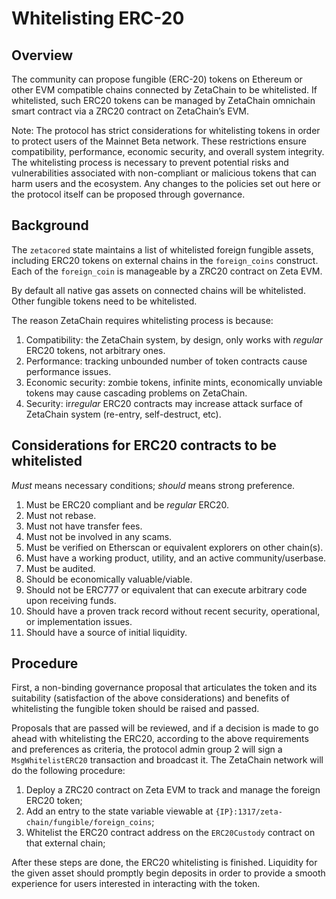 # Whitelisting ERC-20

## Overview

The community can propose fungible (ERC-20) tokens on Ethereum or other EVM
compatible chains connected by ZetaChain to be whitelisted. If whitelisted, such
ERC20 tokens can be managed by ZetaChain omnichain smart contract via a ZRC20
contract on ZetaChain’s EVM.

Note: The protocol has strict considerations for whitelisting tokens in order to
protect users of the Mainnet Beta network. These restrictions ensure
compatibility, performance, economic security, and overall system integrity. The
whitelisting process is necessary to prevent potential risks and vulnerabilities
associated with non-compliant or malicious tokens that can harm users and the
ecosystem. Any changes to the policies set out here or the protocol itself can
be proposed through governance.

## Background

The `zetacored` state maintains a list of whitelisted foreign fungible assets,
including ERC20 tokens on external chains in the `foreign_coins` construct. Each
of the `foreign_coin` is manageable by a ZRC20 contract on Zeta EVM.

By default all native gas assets on connected chains will be whitelisted. Other
fungible tokens need to be whitelisted.

The reason ZetaChain requires whitelisting process is because:

1. Compatibility: the ZetaChain system, by design, only works with _regular_
   ERC20 tokens, not arbitrary ones.
2. Performance: tracking unbounded number of token contracts cause performance
   issues.
3. Economic security: zombie tokens, infinite mints, economically unviable
   tokens may cause cascading problems on ZetaChain.
4. Security: ir*regular* ERC20 contracts may increase attack surface of
   ZetaChain system (re-entry, self-destruct, etc).

## Considerations for ERC20 contracts to be whitelisted

_Must_ means necessary conditions; _should_ means strong preference.

1. Must be ERC20 compliant and be _regular_ ERC20.
2. Must not rebase.
3. Must not have transfer fees.
4. Must not be involved in any scams.
5. Must be verified on Etherscan or equivalent explorers on other chain(s).
6. Must have a working product, utility, and an active community/userbase.
7. Must be audited.
8. Should be economically valuable/viable.
9. Should not be ERC777 or equivalent that can execute arbitrary code upon
   receiving funds.
10. Should have a proven track record without recent security, operational, or
    implementation issues.
11. Should have a source of initial liquidity.

## Procedure

First, a non-binding governance proposal that articulates the token and its
suitability (satisfaction of the above considerations) and benefits of
whitelisting the fungible token should be raised and passed.

Proposals that are passed will be reviewed, and if a decision is made to go
ahead with whitelisting the ERC20, according to the above requirements and
preferences as criteria, the protocol admin group 2 will sign a
`MsgWhitelistERC20` transaction and broadcast it. The ZetaChain network will do
the following procedure:

1. Deploy a ZRC20 contract on Zeta EVM to track and manage the foreign ERC20
   token;
2. Add an entry to the state variable viewable at
   `{IP}:1317/zeta-chain/fungible/foreign_coins`;
3. Whitelist the ERC20 contract address on the `ERC20Custody` contract on that
   external chain;

After these steps are done, the ERC20 whitelisting is finished. Liquidity for
the given asset should promptly begin deposits in order to provide a smooth
experience for users interested in interacting with the token.
